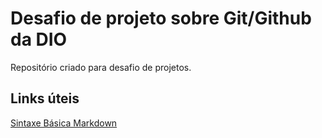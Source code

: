 # Desafio de projeto sobre Git/Github da DIO
Repositório criado para desafio de projetos.

## Links úteis
[Sintaxe Básica Markdown](https://www.markdownguide.org/basic-syntax/)
